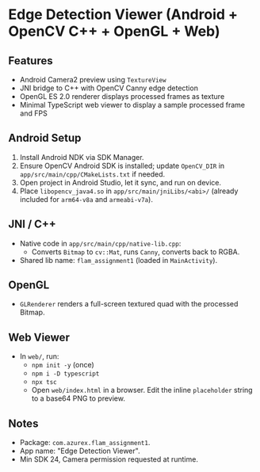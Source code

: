 # Edge Detection Viewer (Android + OpenCV C++ + OpenGL + Web)

## Features
- Android Camera2 preview using `TextureView`
- JNI bridge to C++ with OpenCV Canny edge detection
- OpenGL ES 2.0 renderer displays processed frames as texture
- Minimal TypeScript web viewer to display a sample processed frame and FPS

## Android Setup
1. Install Android NDK via SDK Manager.
2. Ensure OpenCV Android SDK is installed; update `OpenCV_DIR` in `app/src/main/cpp/CMakeLists.txt` if needed.
3. Open project in Android Studio, let it sync, and run on device.
4. Place `libopencv_java4.so` in `app/src/main/jniLibs/<abi>/` (already included for `arm64-v8a` and `armeabi-v7a`).

## JNI / C++
- Native code in `app/src/main/cpp/native-lib.cpp`:
  - Converts `Bitmap` to `cv::Mat`, runs `Canny`, converts back to RGBA.
- Shared lib name: `flam_assignment1` (loaded in `MainActivity`).

## OpenGL
- `GLRenderer` renders a full-screen textured quad with the processed Bitmap.

## Web Viewer
- In `web/`, run:
  - `npm init -y` (once)
  - `npm i -D typescript`
  - `npx tsc`
  - Open `web/index.html` in a browser. Edit the inline `placeholder` string to a base64 PNG to preview.


## Notes
- Package: `com.azurex.flam_assignment1`.
- App name: "Edge Detection Viewer".
- Min SDK 24, Camera permission requested at runtime.


